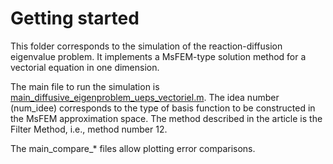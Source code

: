 # Getting started
This folder corresponds to the simulation of the reaction-diffusion eigenvalue problem. It implements a MsFEM-type solution method for a vectorial equation in one dimension.

The main file to run the simulation is [main_diffusive_eigenproblem_ueps_vectoriel.m](main_diffusive_eigenproblem_ueps_vectoriel.m). The idea number (num_idee) corresponds to the type of basis function to be constructed in the MsFEM approximation space.
The method described in the article is the Filter Method, i.e., method number 12.

The main_compare_* files allow plotting error comparisons.
